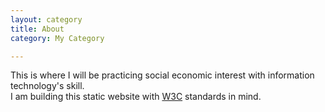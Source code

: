 ```yaml
---
layout: category
title: About 
category: My Category

---
```


This is where I will be practicing social economic interest with information technology's skill. 
<br>I am building this static website with [W3C](http://w3.org/standards/) standards in mind.

